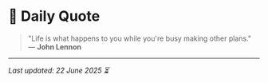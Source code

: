 # 📜 Daily Quote

> "Life is what happens to you while you're busy making other plans."  
> — **John Lennon**

---

_Last updated: 22 June 2025 ⏳_
